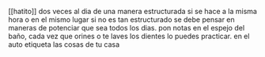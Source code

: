 [[hatito]]
dos veces al dia
de una manera estructurada si se hace a la misma hora o en el mismo lugar
si no es tan estructurado se debe pensar en maneras de potenciar que sea todos los dias.
pon notas en el espejo del baño, cada vez que orines o te laves los dientes lo puedes practicar.
en el auto
etiqueta las cosas de tu casa
